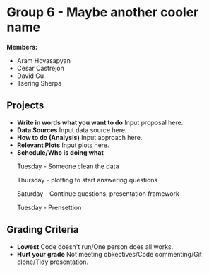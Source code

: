 <h1>Group 6 - Maybe another cooler name</h1>
<p>
<b>Members:</b>
</p>
<ul>
<li>Aram Hovasapyan</li>
<li>Cesar Castrejon</li>
<li>David Gu</li>
<li>Tsering Sherpa</li>
</ul>
<h2>Projects</h2>
<ul>
<li><b>Write in words what you want to do</b> Input proposal here.</li>
<li><b>Data Sources</b>  Input data source here.</li>
<li><b>How to do (Analysis)</b>  Input approach here.</li>
<li><b>Relevant Plots</b>  Input plots here.</li>
<li><b>Schedule/Who is doing what
<p>
</b></b>Tuesday - Someone clean the data</li>
<p>
</b></b>Thursday - plotting to start answering questions</li>
<p>
</b></b>Saturday - Continue questions, presentation framework</li>
<p>
</b></b>Tuesday - Prensettion</li>
</ul>
<h2>Grading Criteria</h2>
<ul>
<li><b>Lowest</b> Code doesn't run/One person does all works.</li>
<li><b>Hurt your grade</b> Not meeting obkectives/Code commenting/Git clone/Tidy presentation.</li>

